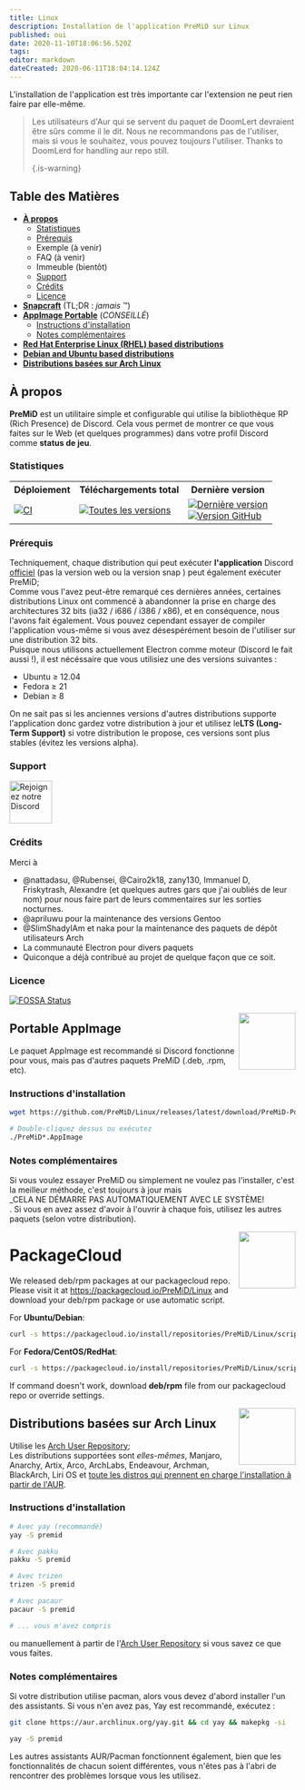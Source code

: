 ```yaml
---
title: Linux
description: Installation de l'application PreMiD sur Linux
published: oui
date: 2020-11-10T18:06:56.520Z
tags:
editor: markdown
dateCreated: 2020-06-11T18:04:14.124Z
---
```


L'installation de l'application est très importante car l'extension ne peut rien faire par elle-même.

> Les utilisateurs d'Aur qui se servent du paquet de DoomLert devraient être sûrs comme il le dit. Nous ne recommandons pas de l'utiliser, mais si vous le souhaitez, vous pouvez toujours l'utiliser. Thanks to DoomLerd for handling aur repo still. 
> 
> {.is-warning}

## Table des Matières

- **[À propos](#about)**
  - [Statistiques](#stats)
  - [Prérequis](#requirements)
  - Exemple (à venir)
  - FAQ (à venir)
  - Immeuble (bientôt)
  - [Support](#support)
  - [Crédits](#credits)
  - [Licence](#license)
- **[Snapcraft](#snapcraft)** (TL;DR : _jamais_ ™️)
- **[AppImage Portable](#appimage)** (_CONSEILLÉ_)
  - [Instructions d'installation](#appimageinstall)
  - [Notes complémentaires](#appimagenotes)
- [**Red Hat Enterprise Linux (RHEL) based distributions**](#packagecloud)
- [**Debian and Ubuntu based distributions**](#packagecloud)
- [**Distributions basées sur Arch Linux**](#arch)

<a name="about"></a>

## À propos

**PreMiD** est un utilitaire simple et configurable qui utilise la bibliothèque RP (Rich Presence) de Discord. Cela vous permet de montrer ce que vous faites sur le Web (et quelques programmes) dans votre profil Discord comme **status de jeu**.

<a name="stats"></a>

### Statistiques

<table>
  <tr>
    <th>Déploiement</th>
    <th>Téléchargements total</th>
    <th>Dernière version</th>
  </tr>
  <tr>
    <td><a href="https://github.com/PreMiD/Linux/actions"><img src="https://github.com/PreMiD/Linux/workflows/CI/badge.svg?branch=master&event=push" alt="CI"></a></td>
    <td><a href="https://github.com/PreMiD/Linux/releases"><img src="https://img.shields.io/github/downloads/PreMiD/Linux/total.svg?maxAge=86400" alt="Toutes les versions"></a></td>
    <td><a href="https://github.com/PreMiD/Linux/releases/latest"><img src="https://img.shields.io/github/v/release/PreMiD/Linux.svg?maxAge=86400" alt="Dernière version"><br><img src="https://img.shields.io/github/downloads/PreMiD/Linux/latest/total.svg?maxAge=86400" alt="Version GitHub"></a></td>
  </tr>
</table>

<a name="requirements"></a>

### Prérequis

Techniquement, chaque distribution qui peut exécuter **l'application** Discord [officiel](https://discordapp.com/download) (pas la version web ou la version snap ) peut également exécuter PreMiD;</br> Comme vous l'avez peut-être remarqué ces dernières années, certaines distributions Linux ont commencé à abandonner la prise en charge des architectures 32 bits (ia32 / i686 / i386 / x86), et en conséquence, nous l'avons fait également. Vous pouvez cependant essayer de compiler l'application vous-même si vous avez désespérément besoin de l'utiliser sur une distribution 32 bits.</br> Puisque nous utilisons actuellement Electron comme moteur (Discord le fait aussi !), il est nécéssaire que vous utilisiez une des versions suivantes :

- Ubuntu ≥ 12.04
- Fedora ≥ 21
- Debian ≥ 8

On ne sait pas si les anciennes versions d'autres distributions supporte l'application donc gardez votre distribution à jour et utilisez le**LTS (Long-Term Support)** si votre distribution le propose, ces versions sont plus stables (évitez les versions alpha).

<a name="support"></a>

### Support

<div>
  <a target="_blank" href="https://discord.premid.app/" title="Rejoignez notre Discord">
    <img height="75px" draggable="false" src="https://discordapp.com/api/guilds/493130730549805057/widget.png?style=banner2" alt="Rejoignez notre Discord">
  </a>
</div>

<a name="credits"></a>

### Crédits

Merci à

- @nattadasu, @Rubensei, @Cairo2k18, zany130, Immanuel D, Friskytrash, Alexandre (et quelques autres gars que j'ai oubliés de leur nom) pour nous faire part de leurs commentaires sur les sorties nocturnes.
- @apriluwu pour la maintenance des versions Gentoo
- @SlimShadyIAm et naka pour la maintenance des paquets de dépôt utilisateurs Arch
- La communauté Electron pour divers paquets
- Quiconque a déjà contribué au projet de quelque façon que ce soit.

<a name="license"></a>

### Licence

[![FOSSA Status](https://app.fossa.io/api/projects/git%2Bgithub.com%2FPreMiD%2FLinux.svg?type=large)](https://app.fossa.io/projects/git%2Bgithub.com%2FPreMiD%2FLinux?ref=badge_large)

<img src="https://i.imgur.com/ACAxtmA.png" width="100" height="100" align="right"></img>
<a name="snapcraft"></a>

## Portable AppImage

Le paquet AppImage est recommandé si Discord fonctionne pour vous, mais pas d'autres paquets PreMiD (.deb, .rpm, etc).

<a name="appimageinstall"></a>

### Instructions d'installation

```bash
wget https://github.com/PreMiD/Linux/releases/latest/download/PreMiD-Portable.AppImage && chmod a+x PreMiD*.AppImage
```

```bash
# Double-cliquez dessus ou exécutez
./PreMiD*.AppImage
```

<a name="appimagenotes"></a>

### Notes complémentaires

Si vous voulez essayer PreMiD ou simplement ne voulez pas l'installer, c'est la meilleur méthode, c'est toujours à jour mais <br>_CELA NE DÉMARRE PAS AUTOMATIQUEMENT AVEC LE SYSTÈME!</br>. Si vous en avez assez d'avoir à l'ouvrir à chaque fois, utilisez les autres paquets (selon votre distribution).

<img src="https://raw.githubusercontent.com/PreMiD/Linux/master/.github/packagecloud.png" width="100" height="100" align="right"></img>
<a name="packagecloud"></a>

# PackageCloud

We released deb/rpm packages at our packagecloud repo. Please visit it at https://packagecloud.io/PreMiD/Linux and download your deb/rpm package or use automatic script.

For **Ubuntu/Debian**:

```bash
curl -s https://packagecloud.io/install/repositories/PreMiD/Linux/script.deb.sh | sudo bash
```

For **Fedora/CentOS/RedHat**:

```bash
curl -s https://packagecloud.io/install/repositories/PreMiD/Linux/script.rpm.sh | sudo bash
```

If command doesn't work, download **deb/rpm** file from our packagecloud repo or override settings.

<a name="arch"></a>
<img src="https://raw.githubusercontent.com/PreMiD/Linux/86ae2fbd49499785281f388a5305b06e0d3ecfea/.github/iusearchbtw.svg" width="100" height="100" align="right"></img>

## Distributions basées sur Arch Linux

Utilise les [Arch User Repository](https://aur.archlinux.org/packages/premid);</br> Les distributions supportées sont _elles-mêmes_, Manjaro, Anarchy, Artix, Arco, ArchLabs, Endeavour, Archman, BlackArch, Liri OS et [toute les distros qui prennent en charge l'installation à partir de l'AUR](https://wiki.archlinux.org/index.php/Arch-based_distributions#Active).

<a name="archinstall"></a>

### Instructions d'installation

```bash
# Avec yay (recommandé)
yay -S premid
```

```bash
# Avec pakku
pakku -S premid
```

```bash
# Avec trizen
trizen -S premid
```

```bash
# Avec pacaur
pacaur -S premid
```

```bash
# ... vous m'avez compris
```

ou manuellement à partir de l'[Arch User Repository](https://aur.archlinux.org/packages/premid) si vous savez ce que vous faites.

<a name="archnotes"></a>

### Notes complémentaires

Si votre distribution utilise pacman, alors vous devez d'abord installer l'un des assistants. Si vous n'en avez pas, Yay est recommandé, exécutez :

```bash
git clone https://aur.archlinux.org/yay.git && cd yay && makepkg -si
```

```bash
yay -S premid
```

Les autres assistants AUR/Pacman fonctionnent également, bien que les fonctionnalités de chacun soient différentes, vous n'êtes pas à l'abri de rencontrer des problèmes lorsque vous les utilisez.